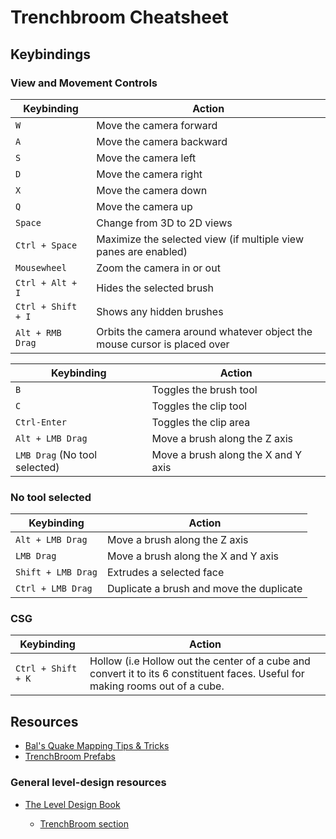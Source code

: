 # Trenchbroom Cheatsheet

## Keybindings

### View and Movement Controls

| Keybinding                    | Action                                                                   |
|-------------------------------|--------------------------------------------------------------------------|
| `W`                           | Move the camera forward                                                  |
| `A`                           | Move the camera backward                                                 |
| `S`                           | Move the camera left                                                     |
| `D`                           | Move the camera right                                                    |
| `X`                           | Move the camera down                                                     |
| `Q`                           | Move the camera up                                                       |
| `Space`                       | Change from 3D to 2D views                                               |
| `Ctrl + Space`                | Maximize the selected view (if multiple view panes are enabled)          |
| `Mousewheel`                  | Zoom the camera in or out                                                |
| `Ctrl + Alt + I`              | Hides the selected brush                                                 |
| `Ctrl + Shift + I`            | Shows any hidden brushes                                                 |
| `Alt + RMB Drag`              | Orbits the camera around whatever object the mouse cursor is placed over |           


| Keybinding                    | Action                              |
| ----------------------------- | ----------------------------------- |
| `B`                           | Toggles the brush tool              |
| `C`                           | Toggles the clip tool               |
| `Ctrl-Enter`                  | Toggles the clip area               |
| `Alt + LMB Drag`              | Move a brush along the Z axis       |
| `LMB Drag` (No tool selected) | Move a brush along the X and Y axis |


### No tool selected


| Keybinding                    | Action                                   |
|-------------------------------|------------------------------------------|
| `Alt + LMB Drag`              | Move a brush along the Z axis            |
| `LMB Drag`                    | Move a brush along the X and Y axis      |
| `Shift + LMB Drag`            | Extrudes a selected face                 |
| `Ctrl + LMB Drag`             | Duplicate a brush and move the duplicate |

### CSG 

| Keybinding                    | Action                                                                                                                        |
|-------------------------------|-------------------------------------------------------------------------------------------------------------------------------|
| `Ctrl + Shift + K`            | Hollow (i.e Hollow out the center of a cube and convert it to its 6 constituent faces. Useful for making rooms out of a cube. |

## Resources

- [Bal's Quake Mapping Tips & Tricks](https://www.slipseer.com/index.php?threads/bals-quake-mapping-tips-tricks.100/)
- [TrenchBroom Prefabs](https://spacehare.github.io/prefabs/)

### General level-design resources

- [The Level Design Book](https://book.leveldesignbook.com/)

  - [TrenchBroom section](https://book.leveldesignbook.com/appendix/tools/trenchbroom)
